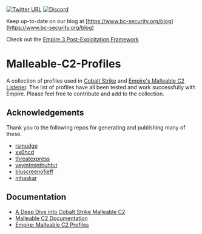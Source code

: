 [![Twitter URL](https://img.shields.io/twitter/url/https/twitter.com/fold_left.svg?style=flat)](https://twitter.com/BCSecurity1)
[![Discord](https://img.shields.io/discord/716165691383873536)](https://discord.gg/P8PZPyf)

Keep up-to-date on our blog at [https://www.bc-security.org/blog](https://www.bc-security.org/blog)

Check out the [Empire 3 Post-Exploitation Framework](https://github.com/BC-SECURITY/Empire)

# Malleable-C2-Profiles
A collection of profiles used in [Cobalt Strike](https://www.cobaltstrike.com/) and [Empire's Malleable C2 Listener](https://github.com/BC-SECURITY/Empire). The list of profiles have all been tested and work successfully with Empire. Please feel free to contribute and add to the collection.

## Acknowledgements
Thank you to the following repos for generating and publishing many of these.
- [rsmudge](https://github.com/rsmudge/Malleable-C2-Profiles)
- [xx0hcd](https://github.com/xx0hcd/Malleable-C2-Profiles)
- [threatexpress](https://github.com/threatexpress/malleable-c2)
- [yeyintminthuhtut](https://github.com/yeyintminthuhtut/Malleable-C2-Profiles-Collection)
- [bluscreenofjeff](https://github.com/bluscreenofjeff/MalleableC2Profiles)
- [mhaskar](https://github.com/mhaskar/MalleableC2-Profiles)

## Documentation
- [A Deep Dive into Cobalt Strike Malleable C2](https://posts.specterops.io/a-deep-dive-into-cobalt-strike-malleable-c2-6660e33b0e0b)
- [Malleable C2 Documentation](https://www.cobaltstrike.com/help-malleable-c2)
- [Empire: Malleable C2 Profiles](https://www.bc-security.org/post/empire-malleable-c2-profiles/)
